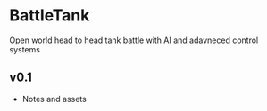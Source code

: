 # BattleTank
Open world head to head tank battle with AI and adavneced control systems

## v0.1
* Notes and assets
